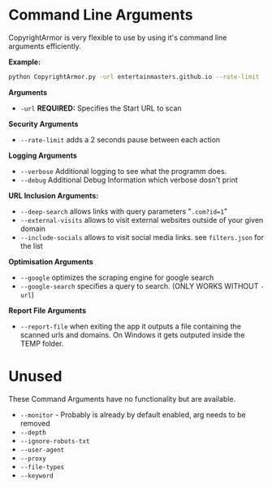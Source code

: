 # Command Line Arguments

CopyrightArmor is very flexible to use by using it's command line arguments efficiently.

**Example:**
```bash
python CopyrightArmor.py -url entertainmasters.github.io --rate-limit
```

**Arguments**
- `-url` **REQUIRED:** Specifies the Start URL to scan

**Security Arguments**
- `--rate-limit` adds a 2 seconds pause between each action

**Logging Arguments**
- `--verbose` Additional logging to see what the programm does.
- `--debug` Additional Debug Information which verbose dosn't print

**URL Inclusion Arguments:**
- `--deep-search` allows links with query parameters "`.com?id=1`"
- `--external-visits` allows to visit external websites outside of your given domain
- `--include-socials` allows to visit social media links. see `filters.json` for the list

**Optimisation Arguments**
- `--google` optimizes the scraping engine for google search
- `--google-search` specifies a query to search. (ONLY WORKS WITHOUT `-url`)

**Report File Arguments**
- `--report-file` when exiting the app it outputs a file containing the scanned urls and domains. On Windows it gets outputed inside the TEMP folder.



# Unused

These Command Arguments have no functionality but are available.

- `--monitor` - Probably is already by default enabled, arg needs to be removed
- `--depth`
- `--ignore-robots-txt`
- `--user-agent`
- `--proxy`
- `--file-types`
- `--keyword`